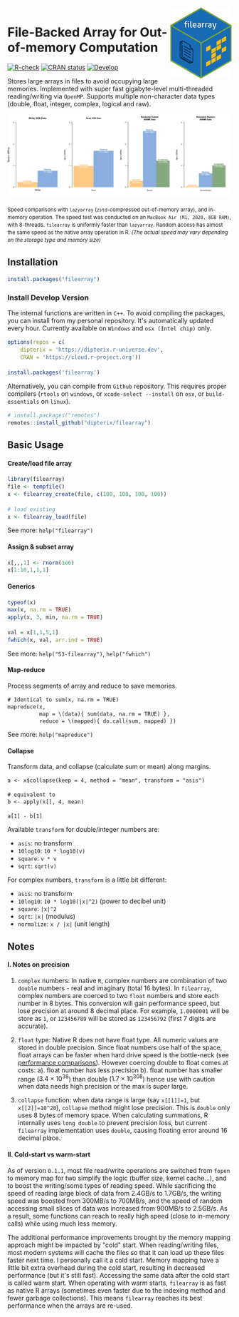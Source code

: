 <img src="https://raw.githubusercontent.com/dipterix/filearray/main/inst/hexbadge.png" height="160px" align="right" />

# File-Backed Array for Out-of-memory Computation


<!-- badges: start -->
[![R-check](https://github.com/dipterix/filearray/workflows/R-CMD-check/badge.svg)](https://github.com/dipterix/filearray/actions)
[![CRAN status](https://www.r-pkg.org/badges/version/filearray)](https://CRAN.R-project.org/package=filearray)
[![Develop](https://dipterix.r-universe.dev/badges/filearray)](https://dipterix.r-universe.dev/ui#builds)
<!-- badges: end -->

Stores large arrays in files to avoid occupying large memories. Implemented with super fast gigabyte-level multi-threaded reading/writing via `OpenMP`. Supports multiple non-character data types (double, float, integer, complex, logical and raw).

![](https://raw.githubusercontent.com/dipterix/filearray/main/adhoc/readme-speed.png)

<small> Speed comparisons with `lazyarray` (`zstd`-compressed out-of-memory array), and in-memory operation. The speed test was conducted on an `MacBook Air (M1, 2020, 8GB RAM)`, with 8-threads. `filearray` is uniformly faster than `lazyarray`. Random access has almost the same speed as the native array operation in R. *(The actual speed may vary depending on the storage type and memory size)* </small>

## Installation

```r
install.packages("filearray")
```

### Install Develop Version

The internal functions are written in `C++`. To avoid compiling the packages, you can install from my personal repository. It's automatically updated every hour. Currently available on `Windows` and `osx (Intel chip)` only.

```r
options(repos = c(
    dipterix = 'https://dipterix.r-universe.dev',
    CRAN = 'https://cloud.r-project.org'))

install.packages('filearray')
```

Alternatively, you can compile from `Github` repository. This requires proper compilers (`rtools` on `windows`, or `xcode-select --install` on `osx`, or `build-essentials` on `linux`).

```r
# install.packages("remotes")
remotes::install_github("dipterix/filearray")
```

## Basic Usage

#### Create/load file array

```r
library(filearray)
file <- tempfile()
x <- filearray_create(file, c(100, 100, 100, 100))

# load existing
x <- filearray_load(file)
```

See more: `help("filearray")`

#### Assign & subset array

```r
x[,,,1] <- rnorm(1e6)
x[1:10,1,1,1]
```

#### Generics

```r
typeof(x)
max(x, na.rm = TRUE)
apply(x, 3, min, na.rm = TRUE)

val = x[1,1,5,1]
fwhich(x, val, arr.ind = TRUE)
```

See more: `help("S3-filearray")`, `help("fwhich")`

#### Map-reduce

Process segments of array and reduce to save memories.

```
# Identical to sum(x, na.rm = TRUE)
mapreduce(x, 
          map = \(data){ sum(data, na.rm = TRUE) }, 
          reduce = \(mapped){ do.call(sum, mapped) })
```

See more: `help("mapreduce")`

#### Collapse

Transform data, and collapse (calculate sum or mean) along margins.

```
a <- x$collapse(keep = 4, method = "mean", transform = "asis")

# equivalent to
b <- apply(x[], 4, mean)

a[1] - b[1]
```

Available `transform` for double/integer numbers are:

* `asis`: no transform
* `10log10`: `10 * log10(v)`
* `square`: `v * v` 
* `sqrt`: `sqrt(v)`

For complex numbers, `transform` is a little bit different:

* `asis`: no transform
* `10log10`: `10 * log10(|x|^2)` (power to decibel unit)
* `square`: `|x|^2` 
* `sqrt`: `|x|` (modulus)
* `normalize`: `x / |x|` (unit length)

## Notes

#### I. Notes on precision

1. `complex` numbers: In native `R`, complex numbers are combination of two `double` numbers - real and imaginary (total 16 bytes). In `filearray`, complex numbers are coerced to two `float` numbers and store each number in 8 bytes. This conversion will gain performance speed, but lose precision at around 8 decimal place. For example, `1.0000001` will be store as `1`, or `123456789` will be stored as `123456792` (first 7 digits are accurate).

2. `float` type: Native R does not have float type. All numeric values are stored in double precision. Since float numbers use half of the space, float arrays can be faster when hard drive speed is the bottle-neck (see [performance comparisons](https://dipterix.org/filearray/articles/performance.html)). However coercing double to float comes at costs:
  a). float number has less precision 
  b). float number has smaller range ($3.4\times 10^{38}$) than double ($1.7\times 10^{308}$)
hence use with caution when data needs high precision or the max is super large.

3. `collapse` function: when data range is large (say `x[[1]]=1`, but `x[[2]]=10^20`), `collapse` method might lose precision. This is `double` only uses 8 bytes of memory space. When calculating summations, R internally uses `long double` to prevent precision loss, but current `filearray` implementation uses `double`, causing floating error around 16 decimal place. 

#### II. Cold-start vs warm-start

As of version `0.1.1`, most file read/write operations are switched from `fopen` to memory map for two simplify the logic (buffer size, kernel cache...), and to boost the writing/some types of reading speed. While sacrificing the speed of reading large block of data from 2.4GB/s to 1.7GB/s, the writing speed was boosted from 300MB/s to 700MB/s, and the speed of random accessing small slices of data was increased from 900MB/s to 2.5GB/s. As a result, some functions can reach to really high speed (close to in-memory calls) while using much less memory. 

The additional performance improvements brought by the memory mapping approach might be impacted by "cold" start. When reading/writing files, most modern systems will cache the files so that it can load up these files faster next time. I personally call it a cold start. Memory mapping have a little bit extra overhead during the cold start, resulting in decreased performance (but it's still fast). Accessing the same data after the cold start is called warm start. When operating with warm starts, `filearray` is as fast as native R arrays (sometimes even faster due to the indexing method and fewer garbage collections). This means `filearray` reaches its best performance when the arrays are re-used.


